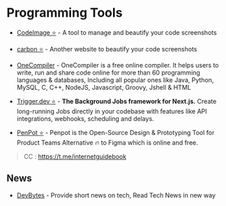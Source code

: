 # Programming Tools

-   [CodeImage ⭐](https://codeimage.dev/) - A tool to manage and beautify your code screenshots
-   [carbon ⭐](https://carbon.now.sh/) - Another website to beautify your code screenshots
-   [OneCompiler](https://onecompiler.com/) - OneCompiler is a free online compiler. It helps users to write, run and share code online for more than 60 programming languages & databases, Including all popular ones like Java, Python, MySQL, C, C++, NodeJS, Javascript, Groovy, Jshell & HTML
-   [Trigger.dev ⭐](https://www.trigger.dev/) - **The Background Jobs framework for Next.js.** Create long-running Jobs directly in your codebase with features like API integrations, webhooks, scheduling and delays.

- [PenPot ⭐](https://penpot.app/) - Penpot is the Open-Source Design & Prototyping Tool for Product Teams
Alternative 🔥 to Figma which is online and free. 
> CC : https://t.me/internetguidebook
## News

-   [DevBytes](https://devbytes.co.in/invite/e4A2L7ok) - Provide short news on tech, Read Tech News in new way

